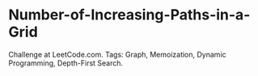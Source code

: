 # Number-of-Increasing-Paths-in-a-Grid
Challenge at LeetCode.com. Tags: Graph, Memoization, Dynamic Programming, Depth-First Search.
